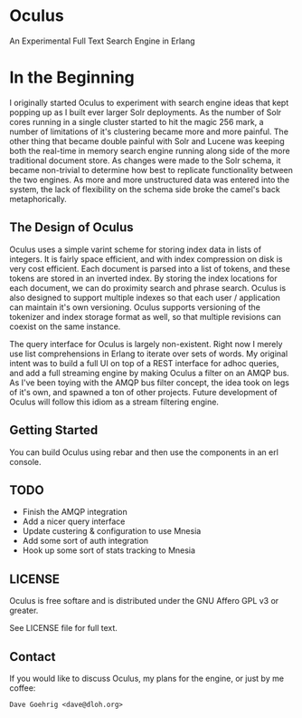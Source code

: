 # Oculus

An Experimental Full Text Search Engine in Erlang

In the Beginning
================

I originally started Oculus to experiment with search engine ideas that kept popping up as I built ever larger Solr deployments.  As the number of Solr cores running in a single cluster started to hit the magic 256 mark, a number of limitations of it's clustering became more and more painful.  The other thing that became double painful with Solr and Lucene was keeping both the real-time in memory search engine running along side of the more traditional document store.  As changes were made to the Solr schema, it became non-trivial to determine how best to replicate functionality between the two engines.  As more and more unstructured data was entered into the system, the lack of flexibility on the schema side broke the camel's back metaphorically.


The Design of Oculus
--------------------

Oculus uses a simple varint scheme for storing index data in lists of integers.  It is fairly space efficient, and with index compression on disk is very cost efficient.  Each document is parsed into a list of tokens, and these tokens are stored in an inverted index.  By storing the index locations for each document, we can do proximity search and phrase search.  Oculus is also designed to support multiple indexes so that each user / application can maintain it's own versioning. Oculus supports versioning of the tokenizer and index storage format as well, so that multiple revisions can coexist on the same instance.

The query interface for Oculus is largely non-existent.  Right now I merely use list comprehensions in Erlang to iterate over sets of words.  My original intent was to build a full UI on top of a REST interface for adhoc queries, and add a full streaming engine by making Oculus a filter on an AMQP bus.  As I've been toying with the AMQP bus filter concept, the idea took on legs of it's own, and spawned a ton of other projects.  Future development of Oculus will follow this idiom as a stream filtering engine.


Getting Started
---------------

You can build Oculus using rebar and then use the components in an erl console.


TODO
----

* Finish the AMQP integration
* Add a nicer query interface
* Update custering & configuration to use Mnesia
* Add some sort of auth integration
* Hook up some sort of stats tracking to Mnesia

LICENSE
-------

Oculus is free softare and is distributed under the GNU Affero GPL v3 or greater.

See LICENSE file for full text.

Contact
-------

If you would like to discuss Oculus, my plans for the engine, or just by me coffee:

	Dave Goehrig <dave@dloh.org>

